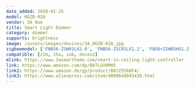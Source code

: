 ```yaml
---
date_added: 2020-01-25
model: HGZB-02A
vendor: 3A Nue
title: Smart Light Dimmer
category: dimmer
supports: brightness
image: /assets/images/devices/3A_HGZB-02A.jpg
zigbeemodel: ['FNB56-ZSW01LX2.0', 'FNB56-ZSC01LX1.2', 'FB56+ZSW05HG1.2', 'FB56+ZSC04HG1.0', 'LXN56-DS27LX1.3']
compatible: [z2m, zha, iob, deconz]
mlink: https://www.3asmarthome.com/smart-in-ceiling-light-controller
link: https://www.amazon.com/dp/B07LGV9MH5
link2: https://www.amazon.de/gp/product/B07Z556BF4/
link3: https://www.aliexpress.com/item/4000648845438.html
---
```

